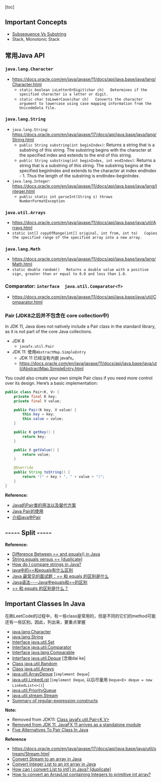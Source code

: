 [toc]

## Important Concepts
* [Subsequence Vs Substring](https://www.naukri.com/code360/library/subsequence-vs-substring)
* Stack, Monotonic Stack


## 常用Java API
### `java.lang.Character`
* https://docs.oracle.com/en/java/javase/11/docs/api/java.base/java/lang/Character.html
  * `static boolean isLetterOrDigit(char ch)   Determines if the specified character is a letter or digit.`
  * `static char toLowerCase(char ch)   Converts the character argument to lowercase using case mapping information from the UnicodeData file.`

### `java.lang.String`
* `java.lang.String`: https://docs.oracle.com/en/java/javase/17/docs/api/java.base/java/lang/String.html
  * `public String substring(int beginIndex)`:  Returns a string that is a substring of this string. The substring begins with the character at the specified index and extends to the end of this string.
  * `public String substring(int beginIndex, int endIndex)`: Returns a string that is a substring of this string. The substring begins at the specified beginIndex and extends to the character at index endIndex - 1. Thus the length of the substring is endIndex-beginIndex.
* `java.lang.Integer`: https://docs.oracle.com/en/java/javase/11/docs/api/java.base/java/lang/Integer.html
  * `public static int parseInt(String s) throws NumberFormatException`

### `java.util.Arrays`
* https://docs.oracle.com/en/java/javase/11/docs/api/java.base/java/util/Arrays.html
* `static int[] copyOfRange(int[] original, int from, int to) 	Copies the specified range of the specified array into a new array.`

### `java.lang.Math`
* https://docs.oracle.com/en/java/javase/11/docs/api/java.base/java/lang/Math.html
* `static double random() 	Returns a double value with a positive sign, greater than or equal to 0.0 and less than 1.0.`

### Comparator: `interface  java.util.Comparator<T>`
* https://docs.oracle.com/en/java/javase/11/docs/api/java.base/java/util/Comparator.html

### Pair (JDK8之后并不包含在 core collection中)
In JDK 11, Java does not natively include a Pair class in the standard library, as it is not part of the core Java collections.
* JDK 8
  * `javafx.util.Pair`
* JDK 11: 使用`AbstractMap.SimpleEntry`
  * JDK 11 已经没有内嵌 javafx。
  * https://docs.oracle.com/en/java/javase/11/docs/api/java.base/java/util/AbstractMap.SimpleEntry.html

You could also create your own simple Pair class if you need more control over its design. Here’s a basic implementation:
```java
public class Pair<K, V> {
    private final K key;
    private final V value;

    public Pair(K key, V value) {
        this.key = key;
        this.value = value;
    }

    public K getKey() {
        return key;
    }

    public V getValue() {
        return value;
    }

    @Override
    public String toString() {
        return "(" + key + ", " + value + ")";
    }
}
```

**Reference:**
* [Java的Pair类的用法以及替代方案](https://blog.csdn.net/Mr19Yin/article/details/130267287)
* [Java Pair的使用](https://juejin.cn/post/7195471798106849338)
* [介绍java中Pair](https://blog.csdn.net/neweastsun/article/details/80294811)


## ----- Split -----

**Reference:**
* [Difference Between == and equals() in Java](https://www.linkedin.com/pulse/difference-between-equals-java-babar-shahzad/)
* [String.equals versus == [duplicate]](https://stackoverflow.com/questions/767372/string-equals-versus)
* [How do I compare strings in Java?](https://stackoverflow.com/questions/513832/how-do-i-compare-strings-in-java)
* [java中的==和equals有什么区别](https://worktile.com/kb/p/37775#:~:text=java%E4%B8%AD%E7%9A%84%3D%3D%E5%92%8Cequals()%E6%9C%80%E5%A4%A7%E7%9A%84%E5%8C%BA%E5%88%AB,%E5%AD%98%E5%9C%A8%E4%BA%8EObject%E7%B1%BB%E4%B8%AD%E3%80%82)
* [Java 最常见的面试题：== 和 equals 的区别是什么](https://developer.aliyun.com/article/1169773)
* [Java语法----Java中equals和==的区别](https://www.cnblogs.com/qianguyihao/p/3929585.html)
* [== 和 equals 的区别是什么？](https://zhuanlan.zhihu.com/p/338350987)


## Important Classes In Java
在刷LeetCode的过程中，有一些class是常用的，但是不同的它们的method可能还有一些区别。因此，列出来，要重点掌握
* [java.lang.Character](https://docs.oracle.com/en/java/javase/17/docs/api/java.base/java/lang/Character.html)
* [java.lang.String](https://docs.oracle.com/en/java/javase/17/docs/api/java.base/java/lang/String.html)
* [Interface java.util.Set](https://docs.oracle.com/en/java/javase/17/docs/api/java.base/java/util/Set.html)
* [Interface java.util.Comparator<T>](https://docs.oracle.com/en/java/javase/17/docs/api/java.base/java/util/Comparator.html)
* [Interface java.lang.Comparable<T>](https://docs.oracle.com/en/java/javase/17/docs/api/java.base/java/lang/Comparable.html)
* [Interface java.util.Deque<E>](https://docs.oracle.com/en/java/javase/17/docs/api/java.base/java/util/Deque.html) [念做dai ke]
* [Class java.util.Random](https://docs.oracle.com/en/java/javase/17/docs/api/java.base/java/util/Random.html)
* [Class java.util.Arrays](https://docs.oracle.com/en/java/javase/17/docs/api/java.base/java/util/Arrays.html)
* [java.util.ArrayDeque<E>](https://docs.oracle.com/en/java/javase/17/docs/api/java.base/java/util/ArrayDeque.html) [`implement Deque`]
* [java.util.LinkedList<E>](https://docs.oracle.com/en/java/javase/17/docs/api/java.base/java/util/LinkedList.html)  [`implement Deque`, 以后尽量用 `Deque<E> deque = new LinkedList<>()`]
* [java.util.PriorityQueue](https://docs.oracle.com/en/java/javase/17/docs/api/java.base/java/util/PriorityQueue.html)
* [java.util.stream.Stream](https://docs.oracle.com/en/java/javase/17/docs/api/java.base/java/util/stream/Stream.html)
* [Summary of regular-expression constructs](https://docs.oracle.com/en/java/javase/17/docs/api/java.base/java/util/regex/Pattern.html#sum)

**Note:**
* Removed from JDK11: [Class javafx.util.Pair<K,V>](https://docs.oracle.com/javase%2F9%2Fdocs%2Fapi%2F%2F/javafx/util/Pair.html)
* [Removed from JDK 11, JavaFX 11 arrives as a standalone module](https://www.infoworld.com/article/3308400/removed-from-jdk-11-javafx-11-arrives-as-a-standalone-module.html)
* [Five Alternatives To Pair Class In Java](https://xperti.io/blogs/java-pair-class-alternatives/)


**Reference**
* https://docs.oracle.com/en/java/javase/17/docs/api/java.base/java/util/stream/Stream.html
* [Convert Stream to an array in Java](https://www.techiedelight.com/convert-stream-array-java/#2)
* [Convert Integer List to an int array in Java](https://www.techiedelight.com/convert-list-integer-array-int/)
* [How can I convert List<Integer> to int[] in Java? [duplicate]](https://stackoverflow.com/questions/960431/how-can-i-convert-listinteger-to-int-in-java)
* [How to convert an ArrayList containing Integers to primitive int array?](https://stackoverflow.com/questions/718554/how-to-convert-an-arraylist-containing-integers-to-primitive-int-array?noredirect=1&lq=1)
